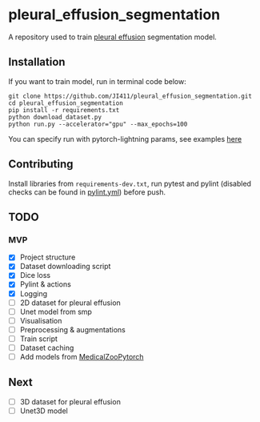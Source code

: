 # pleural_effusion_segmentation

A repository used to train [pleural effusion](https://en.wikipedia.org/wiki/Pleural_effusion) segmentation model. 

## Installation

If you want to train model, run in terminal code below:
```
git clone https://github.com/JI411/pleural_effusion_segmentation.git
cd pleural_effusion_segmentation
pip install -r requirements.txt
python download_dataset.py
python run.py --accelerator="gpu" --max_epochs=100
```

You can specify run with pytorch-lightning params, see examples [here](https://pytorch-lightning.readthedocs.io/en/stable/common/trainer.html#trainer-in-python-scripts)

## Contributing

Install libraries from `requirements-dev.txt`, run pytest and pylint 
(disabled checks can be found in [pylint.yml](https://github.com/JI411/pleural_effusion_segmentation/blob/main/.github/workflows/pylint.yml))
before push.



## TODO

### MVP
- [x] Project structure  
- [x] Dataset downloading script
- [x] Dice loss
- [x] Pylint & actions
- [x] Logging
- [ ] 2D dataset for pleural effusion
- [ ] Unet model from smp
- [ ] Visualisation 
- [ ] Preprocessing & augmentations  
- [ ] Train script
- [ ] Dataset caching
- [ ] Add models from [MedicalZooPytorch](https://github.com/black0017/MedicalZooPytorch)

## Next
- [ ] 3D dataset for pleural effusion
- [ ] Unet3D model
